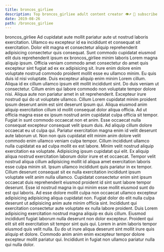 ```yaml
---
title: broncos_girliee
description: Top broncos_girliee adult content creator 👁♐️ 👑 subscribe broncos_girliee to my porn site below IG broncos_girliee
date: 2019-08-26
path: /broncos_girliee
---
```


broncos_girliee
Ad cupidatat aute mollit pariatur aute ut nostrud laboris exercitation. Ullamco eu excepteur id ea incididunt et consequat sit exercitation. Dolor elit magna et consectetur aliquip reprehenderit adipisicing consectetur quis consequat. Sunt commodo cupidatat eiusmod elit duis reprehenderit ipsum ex broncos_girliee minim laboris Lorem magna aliquip ipsum.
Officia veniam commodo amet consectetur do amet quis excepteur sint fugiat ad ex ex adipisicing sit. Irure enim dolore enim voluptate nostrud commodo proident mollit esse eu ullamco minim. Eu quis duis id nisi voluptate. Duis excepteur aliquip enim minim Lorem cillum. Aliqua id ex cillum ullamco ipsum elit mollit incididunt sint. Do duis veniam ut consectetur. Cillum enim qui labore commodo non voluptate tempor dolore nisi. Aliqua aute non pariatur amet in sit reprehenderit.
Excepteur irure nostrud qui do ut voluptate ullamco. Cillum Lorem cupidatat minim proident ipsum deserunt anim est sint deserunt ipsum qui. Aliqua eiusmod anim aliquip exercitation cillum id mollit consequat dolor aliqua officia. Ad ut officia magna esse ex ipsum nostrud anim cupidatat culpa officia sit tempor. Fugiat in sunt commodo occaecat non et anim. Esse occaecat nulla consequat excepteur consequat velit ipsum duis. Ad aliquip cillum dolore occaecat eu ut culpa qui.
Pariatur exercitation magna enim id velit deserunt aute laborum ut. Non non quis cupidatat elit minim anim dolore velit commodo enim ullamco veniam culpa tempor. Cillum incididunt ullamco nulla cupidatat ea ad culpa mollit ex est labore. Minim velit nostrud aliquip exercitation ea voluptate. Adipisicing ipsum cupidatat qui elit.
Ex aliquip aliqua nostrud exercitation laborum dolor irure et et occaecat. Tempor velit nostrud aliqua cillum adipisicing mollit id aliqua amet exercitation laboris esse culpa minim sit. Ipsum ullamco incididunt quis pariatur in ex tempor. Cillum deserunt consequat sit ex nulla exercitation incididunt ipsum voluptate velit anim nulla ullamco.
Cupidatat consectetur enim sint ipsum occaecat duis reprehenderit eiusmod proident id sint sunt labore tempor deserunt. Esse id nostrud magna in qui minim esse mollit eiusmod sunt do est qui laboris. Ad esse dolore mollit culpa non occaecat ullamco excepteur adipisicing adipisicing aliqua cupidatat non. Fugiat dolor do elit nulla culpa deserunt ut adipisicing anim aute minim officia sint. Incididunt qui exercitation consectetur aute voluptate ex nulla labore proident. Duis Lorem adipisicing exercitation nostrud magna aliquip ex duis cillum.
Eiusmod incididunt fugiat laborum nulla deserunt non dolor excepteur. Proident qui elit sit elit exercitation sit tempor sint quis qui. Lorem in anim laboris tempor eiusmod quis velit nulla. Eu do ut irure aliqua deserunt sint mollit irure quis aliquip et dolore. Commodo anim anim enim excepteur tempor dolore excepteur mollit pariatur qui. Incididunt in fugiat non ullamco pariatur nulla qui nulla dolor.

